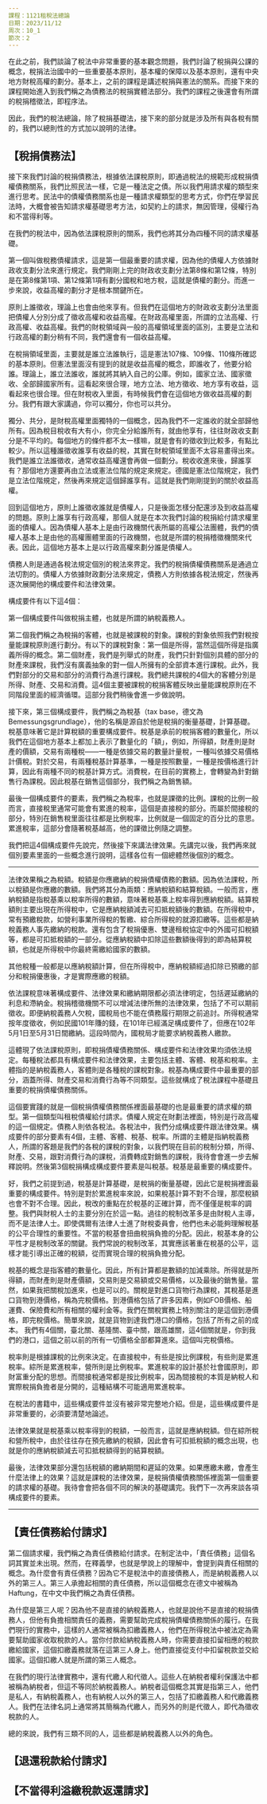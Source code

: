 ```yaml
---
課程：1121租稅法總論
日期：2023/11/12
周次：10_1
節次：2
---
```




在此之前，我們談論了稅法中非常重要的基本觀念問題，我們討論了稅捐與公課的概念，稅捐法治國中的一些重要基本原則，基本權的保障以及基本原則，還有中央地方財稅高權的劃分。基本上，之前的課程是講述稅捐與憲法的關系。而接下來的課程開始進入到我們稱之為債務法的稅捐實體法部分。我們的課程之後還會有所謂的稅捐稽徵法，即程序法。

因此，我們的稅法總論，除了稅捐基礎法，接下來的部分就是涉及所有與各稅有關的，我們以總則性的方式加以說明的法律。

## 【稅捐債務法】


接下來我們討論的稅捐債務法，根據依法課稅原則，即通過稅法的規範形成稅捐債權債務關系，我們比照民法一樣，它是一種法定之債。所以我們用請求權的類型來進行思考。民法中的債權債務關系也是一種請求權類型的思考方式，你們在學習民法時，大概會被告知請求權基礎思考方法，如契約上的請求，無因管理，侵權行為和不當得利等。

在我們的稅法中，因為依法課稅原則的關系，我們也將其分為四種不同的請求權基礎。

第一個叫做稅務債權請求，這是第一個最重要的請求權，因為他的債權人方依據財政收支劃分法來進行規定。我們剛剛上完的財政收支劃分法第8條和第12條，特別是在第8條第1項、第12條第1項有劃分國稅和地方稅，這就是債權的劃分。而進一步來說，收益高權的劃分才是根本關鍵所在。

原則上誰徵收，理論上也會由他來享有。但我們在這個地方的財政收支劃分法里面把債權人分別分成了徵收高權和收益高權。在財政高權里面，所謂的立法高權、行政高權、收益高權。我們的財稅領域與一般的高權領域里面的區別，主要是立法和行政高權的劃分稍有不同，我們還會有一個收益高權。

在稅捐領域里面，主要就是誰立法誰執行，這是憲法107條、109條、110條所確認的基本原則。但憲法里面沒有提到的就是收益高權的概念，即誰收了，他要分給誰。理論上，誰立法誰收，誰就將其納入自己的公庫。例如，國家立法、國家徵收、全部歸國家所有。這看起來很合理，地方立法、地方徵收、地方享有收益，這看起來也很合理。但在財稅收入里面，有時候我們會在這個地方做收益高權的劃分。我們有跟大家講過，你可以獨分，你也可以共分。

獨分、共分，是財稅高權里面獨特的一個概念，因為我們不一定誰收的就全部歸他所有。因為稅目稅收有大有小，你完全分給誰所有，就由他享有，往往財政收支劃分是不平均的。每個地方的條件都不太一樣嘛，就是會有的徵收到比較多，有點比較少。所以這種誰徵收誰享有收益的稅，其實在財稅領域里面不太容易畫得出來。我們是誰立法誰徵收，通常收益高權還會再做一個劃分。稅收收進來後，歸誰享有？那個地方還要再由立法或憲法位階的規定來規定。德國是憲法位階規定，我們是立法位階規定，然後再來規定這個歸誰享有。這就是我們剛剛提到的關於收益高權。




回到這個地方，原則上誰徵收誰就是債權人，只是後面怎樣分配還涉及到收益高權的問題。原則上誰享有行政高權，那個人就是在本次我們討論的稅捐給付請求權里面的債權人。因為債權人基本上是由行政機關代表所屬的高權公法團體，我們的債權人基本上是由他的高權團體里面的行政機關，也就是所謂的稅捐稽徵機關來代表。因此，這個地方基本上是以行政高權來劃分誰是債權人。



債務人則是通過各稅法規定個別的稅法來界定。我們的稅捐債權債務關系是通過立法切割的。債權人方依據財政劃分法來規定，債務人方則依據各稅法規定，然後再逐次展開他的構成要件和法律效果。

構成要件有以下這4個：

第一個構成要件叫做稅捐主體，也就是所謂的納稅義務人。

第二個我們稱之為稅捐的客體，也就是被課稅的對象。課稅的對象依照我們對稅按量能課稅原則進行劃分。有以下的課稅對象：第一個是所得，當然這個所得是指廣義所得的概念。第二個財產，我們是列舉式的財產，我們只針對個別具體的部分的財產來課稅，我們沒有廣義抽象的對一個人所擁有的全部資本進行課稅。此外，我們對部分的交易和部分的消費行為進行課稅。我們總共課稅的4個大的客體分別是所得、財產、交易和消費。這4個主要被課稅的稅捐客體反映出量能課稅原則在不同階段里面的經濟循環。這部分我們稍後會進一步做說明。

接下來，第三個構成要件，我們稱之為稅基（tax base，德文為 Bemessungsgrundlage），他的名稱是源自於他是稅捐的衡量基礎，計算基礎。稅基意味著它是計算稅額的重要構成要件。稅基是承前的稅捐客體的數量化，所以我們在這個地方基本上都加上表示了數量化的「額」，例如，所得額，財產則是財產的價額，交易有兩種稅——一種是依據交易的數量計量稅，一種叫依據交易價格計價稅。對於交易，有兩種稅基計算基準，一種是按照數量，一種是按價格進行計算，因此有兩種不同的稅基計算方式。消費稅，在目前的實務上，會轉變為針對銷售行為課稅。因此稅基在銷售這個部分，我們稱之為銷售額。


最後一個構成要件的要素，我們稱之為稅率，也就是課徵的比例。課稅的比例一般而言，直接稅里通常可能會有累進的稅率，這個是直接稅的部分。而屬於間接稅的部分，特別在銷售稅里面往往都是比例稅率，比例就是一個固定的百分比的意思。累進稅率，這部分會隨著稅基越高，他的課徵比例隨之調整。


我們把這4個構成要件先說完，然後接下來講法律效果。先講完以後，我們再來就個別要素里面的一些概念進行說明，這樣各位有一個總體然後個別的概念。



---


法律效果稱之為稅額。稅額是你應繳納的稅捐債權債務的數額。因為依法課稅，所以稅額是你應繳的數額。我們將其分為兩類：應納稅額和結算稅額。一般而言，應納稅額是指稅基乘以稅率所得的數額，意味著稅基乘上稅率得到應納稅額。結算稅額則主要出現在所得稅中，它是應納稅額減去可扣抵稅額後的數額。在所得稅中，常有預繳稅款，如營利事業所得稅的暫繳、綜合所得稅的就源扣繳等。這些都是納稅義務人事先繳納的稅款。還有包含了稅捐優惠、雙邊租稅協定中的外國可扣稅額等，都是可扣抵稅額的一部分。從應納稅額中扣除這些數額後得到的即為結算稅額，也就是所得稅中你最終需繳給國家的數額。

其他稅種一般都是以應納稅額計算，但在所得稅中，應納稅額經過扣除已預繳的部分和稅捐優惠後，才是實際應繳的稅額。

依法課稅意味著構成要件、法律效果和繳納期限都必須法律明定，包括遲延繳納的利息和滯納金。稅捐稽徵機關不可以增減法律所無的法律效果，包括了不可以期前徵收。即便納稅義務人欠稅，國稅局也不能在債務履行期限之前追討。所得稅通常按年度徵收，例如民國101年賺的錢，在101年已經滿足構成要件了，但應在102年5月1日至5月31日間繳納。這段時間內，國稅局才能要求納稅義務人繳款。

這體現了依法課稅原則，即稅捐債權債務關係、構成要件和法律效果均須依法規定。每種稅法都具有構成要件和法律效果，主要包括主體、客體、稅基和稅率。主體指的是納稅義務人，客體則是各種稅的課稅對象。稅基為構成要件中最重要的部分，涵蓋所得、財產交易和消費行為等不同類型。這些就構成了稅法課程中基礎且重要的稅捐債權債務關係。

這個要實踐的就是一個稅捐債權債務關係裡面最基礎的也是最重要的請求權的類型。第一個類型叫租稅債權給付請求。債權人規定在財劃法裡面，特別是行政高權的這一個規定。債務人則依各稅法。各稅法中，我們分成構成要件跟法律效果。構成要件的部分要素有4個，主體、客體、稅基、稅率。所謂的主體是指納稅義務人，所謂的客題是我們的各稅的課稅的對象，以我們現在目前的稅制分類，所得、財產、交易，跟對消費行為的課稅，消費轉成對銷售的課稅，我待會會進一步去解釋說明。然後第3個稅捐構成構成要件要素是叫稅基。稅基是最重要的構成要件。

好，我們之前提到過，稅基是計算基礎，是稅捐的衡量基礎，因此它是稅捐裡面最重要的構成要件。特別是對於累進稅率來說，如果稅基計算不對不合理，那麼稅額也會不對不合理。因此，稅改的重點在於稅基的正確計算，而不僅僅是稅率的調整。我們與財稅人士的主要分別在於這一點。過往的稅制改革多是由財稅人主導，而不是法律人士。即使偶爾有法律人士進了財稅委員會，他們也未必能夠理解稅基的公平合理性的重要性。不當的稅基會扭曲稅捐負擔的分配。因此，稅基本身的公平性才是稅制改革的關鍵。我們常說的稅制改革，其實應該著重在稅基的公平，這樣才能引導出正確的稅額，從而實現合理的稅捐負擔分配。

稅基的概念是指客體的數量化。因此，所有計算都是數額的加減乘除。所得就是所得額，而財產則是財產價額，交易則是交易額或交易價格，以及最後的銷售量。當然，如果我把關稅加進來，也是可以的。關稅是對進口貨物行為課稅，其稅基是進口貨物到港價格，稱為完稅價格。到港價格包括了許多因素，例如FOB價格、船運費、保險費和所有相關的權利金等。我們在關稅實務上特別關注的是這個到港價格，即完稅價格。簡單來說，就是貨物到達我們港口的價格，包括了所有之前的成本。
我們有4個關，臺北關、基隆關、臺中關，跟高雄關，這4個關就是，你到我們的港口，這個之前以前的所有一切價格全部都算進來。這個叫完稅價格。


稅率則是根據課稅的比例來決定。在直接稅中，有些是按比例課稅，有些則是累進稅率。綜所是累進稅率，營所則是比例稅率。累進稅率的設計基於社會國原則，即財富重分配的思想。而間接稅通常都是按比例稅率，因為間接稅的本質是納稅人和實際稅捐負擔者是分開的，這種結構不可能適用累進稅率。

在稅法的書籍中，這些構成要件並沒有被非常完整地介紹。但是，這些構成要件是非常重要的，必須要清楚地論述。

法律效果就是稅基乘以稅率得到的稅額，一般而言，這就是應納稅額。但在綜所稅和營所稅中，由於往往存在預先繳納的稅額，因此會有可扣抵稅額的概念出現，也就是你的應納稅額減去可扣抵稅額得到的結算稅額。

最後，法律效果部分還包括稅額的繳納期間和遲延的效果。如果應繳未繳，會產生什麼法律上的效果？這就是課稅的法律效果，是稅捐債權債務關係裡面第一個重要的請求權的基礎。我待會會把各個不同的解決的基礎講完。我們下一次再來談各項構成要件的要素。


---

## 【責任債務給付請求】

第二個請求權，我們稱之為責任債務給付請求。在制定法中，「責任債務」這個名詞其實並未出現。然而，在釋義學，也就是學說上的理解中，會提到與責任相關的概念。為什麼會有責任債務？因為它不是稅法中的直接債務人，而是納稅義務人以外的第三人。第三人承擔起相關的責任債務，所以這個概念在德文中被稱為Haftung，在中文中我們稱之為責任債務。

為什麼是第三人呢？因為他不是直接的納稅義務人，也就是說他不是直接的稅捐債務人，但他有負擔相關責任的義務，需要幫助完成稅捐債權債務關係的履行。在我們現行的實務中，這樣的人通常被稱為扣繳義務人，他們在所得稅法中被法定為需要幫助國家收取稅款的人。當你付款給納稅義務人時，你需要直接扣留相應的稅款繳給國家，這個扣繳義務就落在這第三人身上。他們直接從支付中扣留稅款並交給國家。這個扣繳人就是所謂的第三人概念。

在我們的現行法律實務中，還有代繳人和代徵人。這些人在納稅者權利保護法中都被稱為納稅者，但這不等同於納稅義務人。納稅者這個概念其實是指第三人，他們是私人，有納稅義務人，也有納稅人以外的第三人，包括了扣繳義務人和代繳義務人。我們在法律名詞上通常將其簡稱為代繳人，而另外的則是代徵人，即代為徵收稅款的人。

總的來說，我們有三類不同的人，這些都是納稅義務人以外的角色。

## 【退還稅款給付請求】

## 【不當得利溢繳稅款返還請求】